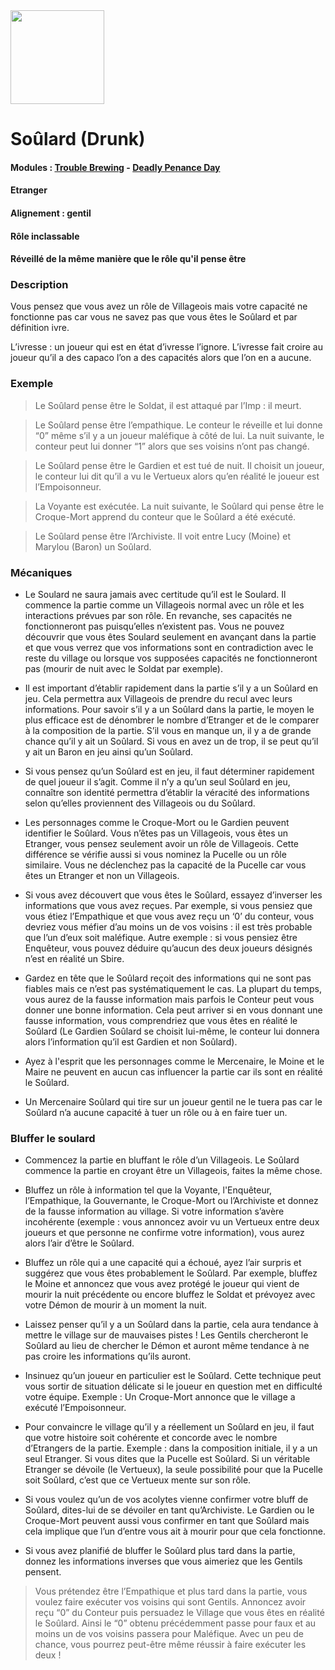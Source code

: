 <img src="https://github.com/brain-academy/wiki/blob/master/public/img/blood-on-the-clocktower/roles/drunk.png?raw=true" height="150"> 

# Soûlard (Drunk)

#### Modules : [Trouble Brewing](https://brain-academy.github.io/wiki/blood-on-the-clocktower/modules/trouble-brewing) - [Deadly Penance Day](https://brain-academy.github.io/wiki/blood-on-the-clocktower/modules/deadly-penance-day)
#### Etranger
#### Alignement : gentil
#### Rôle inclassable
#### Réveillé de la même manière que le rôle qu'il pense être

### Description

Vous pensez que vous avez un rôle de Villageois mais votre capacité ne fonctionne pas car vous ne savez pas que vous êtes le Soûlard et par définition ivre.

L’ivresse : un joueur qui est en état d’ivresse l’ignore. L’ivresse fait croire au joueur qu’il a des capaco  l’on a des capacités alors que l’on en a aucune.


### Exemple
> Le Soûlard pense être le Soldat, il est attaqué par l’Imp : il meurt.

> Le Soûlard pense être l’empathique. Le conteur le réveille et lui donne “0” même s’il y a un joueur maléfique à côté de lui. La nuit suivante, le conteur peut lui donner “1” alors que ses voisins n’ont pas changé.

> Le Soûlard pense être le Gardien et est tué de nuit. Il choisit un joueur, le conteur lui dit qu’il a vu le Vertueux alors qu’en réalité le joueur est l’Empoisonneur.

> La Voyante est exécutée. La nuit suivante, le Soûlard qui pense être le Croque-Mort apprend du conteur que le Soûlard a été exécuté.

> Le Soûlard pense être l’Archiviste. Il voit entre Lucy (Moine) et Marylou (Baron) un Soûlard.

### Mécaniques
- Le Soulard ne saura jamais avec certitude qu’il est le Soulard. Il commence la partie comme un Villageois normal avec un rôle et les interactions prévues par son rôle. En revanche, ses capacités ne fonctionneront pas puisqu’elles n’existent pas. Vous ne pouvez découvrir que vous êtes Soulard seulement en avançant dans la partie et que vous verrez que vos informations sont en contradiction avec le reste du village ou lorsque vos supposées capacités ne fonctionneront pas (mourir de nuit avec le Soldat par exemple).

- Il est important d’établir rapidement dans la partie s’il y a un Soûlard en jeu. Cela permettra aux Villageois de prendre du recul avec leurs informations. Pour savoir s’il y a un Soûlard dans la partie, le moyen le plus efficace est de dénombrer le nombre d’Etranger et de le comparer à la composition de la partie. S’il vous en manque un, il y a de grande chance qu’il y ait un Soûlard. Si vous en avez un de trop, il se peut qu’il y ait un Baron en jeu ainsi qu’un Soûlard.

- Si vous pensez qu’un Soûlard est en jeu, il faut déterminer rapidement de quel joueur il s’agit. Comme il n’y a qu’un seul Soûlard en jeu, connaître son identité permettra d’établir la véracité des informations selon qu’elles proviennent des Villageois ou du Soûlard.

- Les personnages comme le Croque-Mort ou le Gardien peuvent identifier le Soûlard. Vous n’êtes pas un Villageois, vous êtes un Etranger, vous pensez seulement avoir un rôle de Villageois. Cette différence se vérifie aussi si vous nominez la Pucelle ou un rôle similaire. Vous ne déclenchez pas la capacité de la Pucelle car vous êtes un Etranger et non un Villageois.

- Si vous avez découvert que vous êtes le Soûlard, essayez d’inverser les informations que vous avez reçues. Par exemple, si vous pensiez que vous étiez l’Empathique et que vous avez reçu un ‘0’ du conteur, vous devriez vous méfier d’au moins un de vos voisins : il est très probable que l’un d’eux soit maléfique. Autre exemple : si vous pensiez être Enquêteur, vous pouvez déduire qu’aucun des deux joueurs désignés n’est en réalité un Sbire.

- Gardez en tête que le Soûlard reçoit des informations qui ne sont pas fiables mais ce n’est pas systématiquement le cas. La plupart du temps, vous aurez de la fausse information mais parfois le Conteur peut vous donner une bonne information. Cela peut arriver si en vous donnant une fausse information, vous comprendriez que vous êtes en réalité le Soûlard (Le Gardien Soûlard se choisit lui-même, le conteur lui donnera alors l’information qu’il est Gardien et non Soûlard).

- Ayez à l'esprit que les personnages comme le Mercenaire, le Moine et le Maire ne peuvent en aucun cas influencer la partie car ils sont en réalité le Soûlard.

- Un Mercenaire Soûlard qui tire sur un joueur gentil ne le tuera pas car le Soûlard n’a aucune capacité à tuer un rôle ou à en faire tuer un.


### Bluffer le soulard

- Commencez la partie en bluffant le rôle d’un Villageois. Le Soûlard commence la partie en croyant être un Villageois, faites la même chose.

- Bluffez un rôle à information tel que la Voyante, l'Enquêteur, l’Empathique, la Gouvernante, le Croque-Mort ou l’Archiviste et donnez de la fausse information au village. Si votre information s’avère incohérente (exemple : vous annoncez avoir vu un Vertueux entre deux joueurs et que personne ne confirme votre information), vous aurez alors l’air d’être le Soûlard.

- Bluffez un rôle qui a une capacité qui a échoué, ayez l’air surpris et suggérez que vous êtes probablement le Soûlard. Par exemple, bluffez le Moine et annoncez que vous avez protégé le joueur qui vient de mourir la nuit précédente ou encore bluffez le Soldat et prévoyez avec votre Démon de mourir à un moment la nuit.

- Laissez penser qu’il y a un Soûlard dans la partie, cela aura tendance à mettre le village sur de mauvaises pistes ! Les Gentils chercheront le Soûlard au lieu de chercher le Démon et auront même tendance à ne pas croire les informations qu’ils auront.

- Insinuez qu’un joueur en particulier est le Soûlard. Cette technique peut vous sortir de situation délicate si le joueur en question met en difficulté votre équipe. Exemple : Un Croque-Mort annonce que le village a exécuté l’Empoisonneur.

- Pour convaincre le village qu’il y a réellement un Soûlard en jeu, il faut que votre histoire soit cohérente et concorde avec le nombre d’Etrangers de la partie. Exemple : dans la composition initiale, il y a un seul Etranger. Si vous dites que la Pucelle est Soûlard. Si un véritable Etranger se dévoile (le Vertueux), la seule possibilité pour que la Pucelle soit Soûlard, c’est que ce Vertueux mente sur son rôle.

- Si vous voulez qu’un de vos acolytes vienne confirmer votre bluff de Soûlard, dites-lui de se dévoiler en tant qu’Archiviste. Le Gardien ou le Croque-Mort peuvent aussi vous confirmer en tant que Soûlard mais cela implique que l’un d’entre vous ait à mourir pour que cela fonctionne.

- Si vous avez planifié de bluffer le Soûlard plus tard dans la partie, donnez les informations inverses que vous aimeriez que les Gentils pensent.
> Vous prétendez être l’Empathique et plus tard dans la partie, vous voulez faire exécuter vos voisins qui sont Gentils. Annoncez avoir reçu “0” du Conteur puis persuadez le Village que vous êtes en réalité le Soûlard. Ainsi le “0” obtenu précédemment passe pour faux et au moins un de vos voisins passera pour Maléfique. Avec un peu de chance, vous pourrez peut-être même réussir à faire exécuter les deux !
